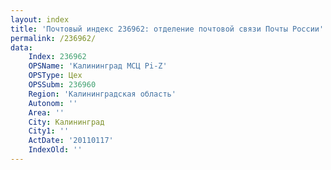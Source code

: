 ```yaml
---
layout: index
title: 'Почтовый индекс 236962: отделение почтовой связи Почты России'
permalink: /236962/
data:
    Index: 236962
    OPSName: 'Калининград МСЦ Pi-Z'
    OPSType: Цех
    OPSSubm: 236960
    Region: 'Калининградская область'
    Autonom: ''
    Area: ''
    City: Калининград
    City1: ''
    ActDate: '20110117'
    IndexOld: ''
---
```

